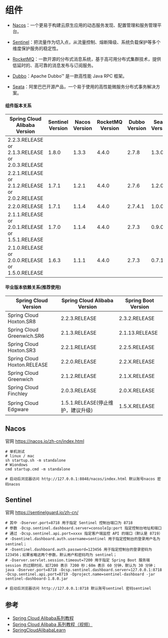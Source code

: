 # 组件

* [Nacos](https://github.com/alibaba/Nacos)：一个更易于构建云原生应用的动态服务发现、配置管理和服务管理平台。

* [Sentinel](https://github.com/alibaba/Sentinel)：把流量作为切入点，从流量控制、熔断降级、系统负载保护等多个维度保护服务的稳定性。

* [RocketMQ](https://rocketmq.apache.org/)：一款开源的分布式消息系统，基于高可用分布式集群技术，提供低延时的、高可靠的消息发布与订阅服务。

* [Dubbo](https://github.com/apache/dubbo)：Apache Dubbo™ 是一款高性能 Java RPC 框架。

* [Seata](https://github.com/seata/seata)：阿里巴巴开源产品，一个易于使用的高性能微服务分布式事务解决方案。

#### 组件版本关系

Spring Cloud Alibaba Version | Sentinel Version | Nacos Version | RocketMQ Version | Dubbo Version | Seata Version
--- | --- | --- | --- | --- | ---
2.2.3.RELEASE or 2.1.3.RELEASE or 2.0.3.RELEASE | 1.8.0 | 1.3.3 | 4.4.0 | 2.7.8 | 1.3.0
2.2.1.RELEASE or 2.1.2.RELEASE or 2.0.2.RELEASE | 1.7.1 | 1.2.1 | 4.4.0 | 2.7.6 | 1.2.0
2.2.0.RELEASE | 1.7.1 | 1.1.4 | 4.4.0 | 2.7.4.1 | 1.0.0
2.1.1.RELEASE or 2.0.1.RELEASE or 1.5.1.RELEASE | 1.7.0 | 1.1.4 | 4.4.0 | 2.7.3 | 0.9.0
2.1.0.RELEASE or 2.0.0.RELEASE or 1.5.0.RELEASE | 1.6.3 | 1.1.1 | 4.4.0 | 2.7.3 | 0.7.1

#### 毕业版本依赖关系(推荐使用)

Spring Cloud Version | Spring Cloud Alibaba Version | Spring Boot Version
--- | --- | ---
Spring Cloud Hoxton.SR8 | 2.2.3.RELEASE | 2.3.2.RELEASE
Spring Cloud Greenwich.SR6 | 2.1.3.RELEASE | 2.1.13.RELEASE
Spring Cloud Hoxton.SR3 | 2.2.1.RELEASE | 2.2.5.RELEASE
Spring Cloud Hoxton.RELEASE | 2.2.0.RELEASE | 2.2.X.RELEASE
Spring Cloud Greenwich | 2.1.2.RELEASE | 2.1.X.RELEASE
Spring Cloud Finchley | 2.0.3.RELEASE | 2.0.X.RELEASE
Spring Cloud Edgware | 1.5.1.RELEASE(停止维护，建议升级) | 1.5.X.RELEASE

## Nacos
官网 https://nacos.io/zh-cn/index.html

```
# 单机测试
# linux / mac
sh startup.sh -m standalone
# Wiondows
cmd startup.cmd -m standalone

# 启动后浏览器访问 http://127.0.0.1:8848/nacos/index.html 默认账号nacos 密码nacos
```

## Sentinel
官网 https://sentinelguard.io/zh-cn/

```
# 其中 -Dserver.port=8718 用于指定 Sentinel 控制台端口为 8718
# 参数 -Dcsp.sentinel.dashboard.server=consoleIp:port 指定控制台地址和端口
# 通过 -Dcsp.sentinel.api.port=xxxx 指定客户端监控 API 的端口（默认是 8719）
# -Dsentinel.dashboard.auth.username=sentinel 用于指定控制台的登录用户名为 sentinel；
# -Dsentinel.dashboard.auth.password=123456 用于指定控制台的登录密码为123456；如果省略这两个参数，默认用户和密码均为 sentinel；
# -Dserver.servlet.session.timeout=7200 用于指定 Spring Boot 服务端 session 的过期时间，如7200 表示 7200 秒；60m 表示 60 分钟，默认为 30 分钟；
java -Dserver.port=8718 -Dcsp.sentinel.dashboard.server=127.0.0.1:8718 -Dcsp.sentinel.api.port=8719 -Dproject.name=sentinel-dashboard -jar sentinel-dashboard-1.8.0.jar

# 启动后浏览器访问 http://127.0.0.1:8718 默认账号sentinel 密码sentinel
```

## 参考
* [Spring Cloud Alibaba系列教程](https://www.jianshu.com/p/9a8d94c0c90c)
* [Spring Cloud Alibaba 系列教程（视频）](https://www.bilibili.com/video/BV1yb411b7kP?p=1)
* [SpringCloudAlibabaLearn](https://github.com/dengly/SpringCloudAlibabaLearn) 

